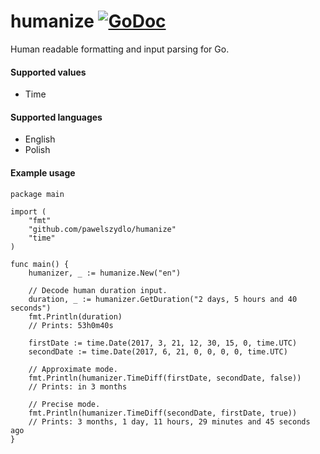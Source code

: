 # humanize [![GoDoc](https://godoc.org/github.com/pawelszydlo/humanize?status.svg)](https://godoc.org/github.com/pawelszydlo/humanize)
Human readable formatting and input parsing for Go. 

#### Supported values
* Time

#### Supported languages
* English
* Polish

#### Example usage

```golang
package main

import (
	"fmt"
	"github.com/pawelszydlo/humanize"
	"time"
)

func main() {
	humanizer, _ := humanize.New("en")

	// Decode human duration input.
	duration, _ := humanizer.GetDuration("2 days, 5 hours and 40 seconds")
	fmt.Println(duration) 
	// Prints: 53h0m40s

	firstDate := time.Date(2017, 3, 21, 12, 30, 15, 0, time.UTC)
	secondDate := time.Date(2017, 6, 21, 0, 0, 0, 0, time.UTC)

	// Approximate mode.
	fmt.Println(humanizer.TimeDiff(firstDate, secondDate, false))
    // Prints: in 3 months

	// Precise mode.
	fmt.Println(humanizer.TimeDiff(secondDate, firstDate, true))
	// Prints: 3 months, 1 day, 11 hours, 29 minutes and 45 seconds ago
}
```